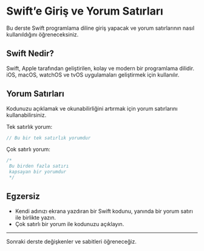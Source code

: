 # Swift’e Giriş ve Yorum Satırları

Bu derste Swift programlama diline giriş yapacak ve yorum satırlarının nasıl kullanıldığını öğreneceksiniz.

## Swift Nedir?

Swift, Apple tarafından geliştirilen, kolay ve modern bir programlama dilidir. iOS, macOS, watchOS ve tvOS uygulamaları geliştirmek için kullanılır.

## Yorum Satırları

Kodunuzu açıklamak ve okunabilirliğini artırmak için yorum satırlarını kullanabilirsiniz.

Tek satırlık yorum:
```swift
// Bu bir tek satırlık yorumdur
```

Çok satırlı yorum:
```swift
/*
 Bu birden fazla satırı
 kapsayan bir yorumdur
 */
```

## Egzersiz

- Kendi adınızı ekrana yazdıran bir Swift kodunu, yanında bir yorum satırı ile birlikte yazın.
- Çok satırlı bir yorum ile kodunuzu açıklayın.

---
Sonraki derste değişkenler ve sabitleri öğreneceğiz.